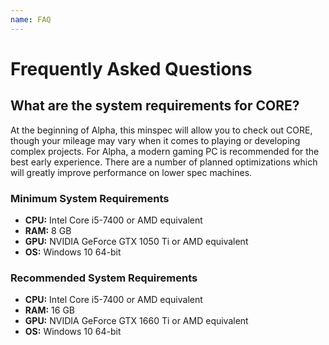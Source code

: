 ```yaml
---
name: FAQ
---
```


# Frequently Asked Questions

## What are the system requirements for CORE?

At the beginning of Alpha, this minspec will allow you to check out CORE, though your mileage may vary when it comes to playing or developing complex projects. For Alpha, a modern gaming PC is recommended for the best early experience. There are a number of planned optimizations which will greatly improve performance on lower spec machines. 

### **Minimum System Requirements**

* **CPU:** Intel Core i5-7400 or AMD equivalent
* **RAM:** 8 GB
* **GPU:** NVIDIA GeForce GTX 1050 Ti or AMD equivalent
* **OS:** Windows 10 64-bit

### **Recommended System Requirements**

* **CPU:** Intel Core i5-7400 or AMD equivalent
* **RAM:** 16 GB
* **GPU:** NVIDIA GeForce GTX 1660 Ti or AMD equivalent
* **OS:** Windows 10 64-bit


